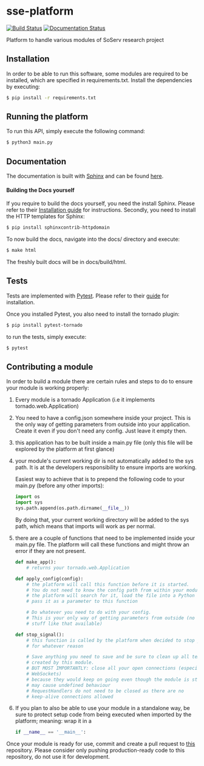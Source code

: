 # sse-platform
[![Build Status](https://travis-ci.com/Smunfr/sse-platform.svg?branch=master)](https://travis-ci.com/Smunfr/sse-platform)
[![Documentation Status](https://readthedocs.org/projects/sse-platform/badge/?version=latest)](https://sse-platform.readthedocs.io/en/latest/?badge=latest)

Platform to handle various modules of SoServ research project


## Installation

In order to be able to run this software, some modules are required to be installed, which are specified in requirements.txt. Install the dependencies by executing:

```sh
$ pip install -r requirements.txt
```


## Running the platform

To run this API, simply execute the following command:

```sh
$ python3 main.py
```

## Documentation

The documentation is built with [Sphinx](http://www.sphinx-doc.org/en/master/) and can be found [here](https://sse-platform.readthedocs.io).

#### Building the Docs yourself

If you require to build the docs yourself, you need the install Sphinx. Please refer to their [Installation guide](http://www.sphinx-doc.org/en/master/usage/installation.html) for instructions.
Secondly, you need to install the HTTP templates for Sphinx:

```sh
$ pip install sphinxcontrib-httpdomain
```

To now build the docs, navigate into the docs/ directory and execute:

```sh
$ make html
```

The freshly built docs will be in docs/build/html.


## Tests

Tests are implemented with [Pytest](http://doc.pytest.org/en/latest/index.html). Please refer to their [guide](http://doc.pytest.org/en/latest/getting-started.html) for installation.

Once you installed Pytest, you also need to install the tornado plugin:
```sh
$ pip install pytest-tornado
```

to run the tests, simply execute:
```sh
$ pytest
```


## Contributing a module

In order to build a module there are certain rules and steps to do to ensure your module is working properly:

1. Every module is a tornado Application (i.e it implements tornado.web.Application)

2. You need to have a config.json somewhere inside your project. This is the only way of getting parameters from outside into your application. Create it even if you don't need any config. Just leave it empty then.

3. this application has to be built inside a main.py file (only this file will be explored by the platform at first glance)

4. your module's current working dir is not automatically added to the sys path.
    It is at the developers responsibility to ensure imports are working.

    Easiest way to achieve that is to prepend the following code to your main.py (before any other imports):
    ```python
    import os
    import sys
    sys.path.append(os.path.dirname(__file__))
    ```
    By doing that, your current working directory will be added to the sys path, which means that imports will work as per normal.

5. there are a couple of functions that need to be implemented inside your main.py file. The platform will call these functions and might throw an error if they are not present.

    ```python
    def make_app():
        # returns your tornado.web.Application

    def apply_config(config):
        # the platform will call this function before it is started.
        # You do not need to know the config path from within your module,
        # the platform will search for it, load the file into a Python Object and
        # pass it as a parameter to this function

        # Do whatever you need to do with your config.
        # This is your only way of getting parameters from outside (no argparser or
        # stuff like that available)

    def stop_signal():
        # this function is called by the platform when decided to stop your module
        # for whatever reason

        # Save anything you need to save and be sure to clean up all temporary files
        # created by this module.
        # BUT MOST IMPORTANTLY: close all your open connections (especially
        # WebSockets)
        # because they would keep on going even though the module is stopped which
        # may cause undefined behaviour
        # RequestHandlers do not need to be closed as there are no
        # keep-alive connections allowed
    ```
6. If you plan to also be able to use your module in a standalone way, be sure to protect setup code from being executed when imported by the platform; meaning: wrap it in a
    ```python
    if __name__ == '__main__':

    ```

Once your module is ready for use, commit and create a pull request to [this](https://github.com/Smunfr/sse-platform-modules) repository. Please consider only pushing production-ready code to this repository, do not use it for development.
